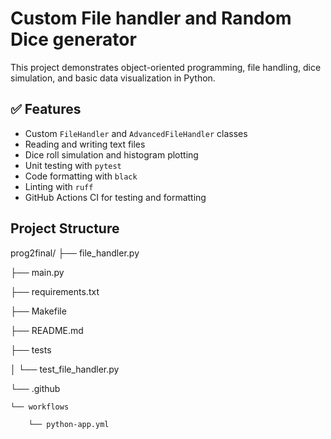 # Custom File handler and Random Dice generator

This project demonstrates object-oriented programming, file handling, dice simulation, and basic data visualization in Python.

## ✅ Features

- Custom `FileHandler` and `AdvancedFileHandler` classes
- Reading and writing text files
- Dice roll simulation and histogram plotting
- Unit testing with `pytest`
- Code formatting with `black`
- Linting with `ruff`
- GitHub Actions CI for testing and formatting


## Project Structure

prog2final/
├── file_handler.py

├── main.py

├── requirements.txt

├── Makefile

├── README.md

├── tests

│   └── test_file_handler.py

└── .github

    └── workflows
    
        └── python-app.yml
        

